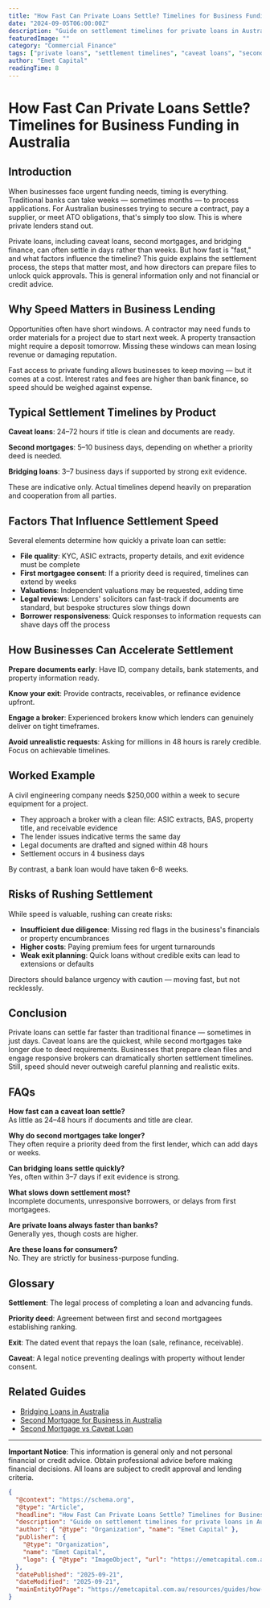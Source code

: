 ```yaml
---
title: "How Fast Can Private Loans Settle? Timelines for Business Funding in Australia"
date: "2024-09-05T06:00:00Z"
description: "Guide on settlement timelines for private loans in Australia, including caveat loans, second mortgages, and bridging finance."
featuredImage: ""
category: "Commercial Finance"
tags: ["private loans", "settlement timelines", "caveat loans", "second mortgage", "bridging finance", "business funding", "fast funding", "loan settlement"]
author: "Emet Capital"
readingTime: 8
---
```


# How Fast Can Private Loans Settle? Timelines for Business Funding in Australia

## Introduction

When businesses face urgent funding needs, timing is everything. Traditional banks can take weeks — sometimes months — to process applications. For Australian businesses trying to secure a contract, pay a supplier, or meet ATO obligations, that's simply too slow. This is where private lenders stand out.

Private loans, including caveat loans, second mortgages, and bridging finance, can often settle in days rather than weeks. But how fast is "fast," and what factors influence the timeline? This guide explains the settlement process, the steps that matter most, and how directors can prepare files to unlock quick approvals. This is general information only and not financial or credit advice.

## Why Speed Matters in Business Lending

Opportunities often have short windows. A contractor may need funds to order materials for a project due to start next week. A property transaction might require a deposit tomorrow. Missing these windows can mean losing revenue or damaging reputation.

Fast access to private funding allows businesses to keep moving — but it comes at a cost. Interest rates and fees are higher than bank finance, so speed should be weighed against expense.

## Typical Settlement Timelines by Product

**Caveat loans**: 24–72 hours if title is clean and documents are ready.

**Second mortgages**: 5–10 business days, depending on whether a priority deed is needed.

**Bridging loans**: 3–7 business days if supported by strong exit evidence.

These are indicative only. Actual timelines depend heavily on preparation and cooperation from all parties.

## Factors That Influence Settlement Speed

Several elements determine how quickly a private loan can settle:

- **File quality**: KYC, ASIC extracts, property details, and exit evidence must be complete
- **First mortgagee consent**: If a priority deed is required, timelines can extend by weeks
- **Valuations**: Independent valuations may be requested, adding time
- **Legal reviews**: Lenders' solicitors can fast-track if documents are standard, but bespoke structures slow things down
- **Borrower responsiveness**: Quick responses to information requests can shave days off the process

## How Businesses Can Accelerate Settlement

**Prepare documents early**: Have ID, company details, bank statements, and property information ready.

**Know your exit**: Provide contracts, receivables, or refinance evidence upfront.

**Engage a broker**: Experienced brokers know which lenders can genuinely deliver on tight timeframes.

**Avoid unrealistic requests**: Asking for millions in 48 hours is rarely credible. Focus on achievable timelines.

## Worked Example

A civil engineering company needs $250,000 within a week to secure equipment for a project.

- They approach a broker with a clean file: ASIC extracts, BAS, property title, and receivable evidence
- The lender issues indicative terms the same day
- Legal documents are drafted and signed within 48 hours
- Settlement occurs in 4 business days

By contrast, a bank loan would have taken 6–8 weeks.

## Risks of Rushing Settlement

While speed is valuable, rushing can create risks:

- **Insufficient due diligence**: Missing red flags in the business's financials or property encumbrances
- **Higher costs**: Paying premium fees for urgent turnarounds
- **Weak exit planning**: Quick loans without credible exits can lead to extensions or defaults

Directors should balance urgency with caution — moving fast, but not recklessly.

## Conclusion

Private loans can settle far faster than traditional finance — sometimes in just days. Caveat loans are the quickest, while second mortgages take longer due to deed requirements. Businesses that prepare clean files and engage responsive brokers can dramatically shorten settlement timelines. Still, speed should never outweigh careful planning and realistic exits.

## FAQs

**How fast can a caveat loan settle?**  
As little as 24–48 hours if documents and title are clear.

**Why do second mortgages take longer?**  
They often require a priority deed from the first lender, which can add days or weeks.

**Can bridging loans settle quickly?**  
Yes, often within 3–7 days if exit evidence is strong.

**What slows down settlement most?**  
Incomplete documents, unresponsive borrowers, or delays from first mortgagees.

**Are private loans always faster than banks?**  
Generally yes, though costs are higher.

**Are these loans for consumers?**  
No. They are strictly for business-purpose funding.

## Glossary

**Settlement**: The legal process of completing a loan and advancing funds.

**Priority deed**: Agreement between first and second mortgagees establishing ranking.

**Exit**: The dated event that repays the loan (sale, refinance, receivable).

**Caveat**: A legal notice preventing dealings with property without lender consent.

## Related Guides

- [Bridging Loans in Australia](/resources/guides/bridging-loans-australia)
- [Second Mortgage for Business in Australia](/resources/guides/second-mortgage-for-business-australia)
- [Second Mortgage vs Caveat Loan](/resources/guides/second-mortgage-vs-caveat-loan)

---

**Important Notice**: This information is general only and not personal financial or credit advice. Obtain professional advice before making financial decisions. All loans are subject to credit approval and lending criteria.

```json
{
  "@context": "https://schema.org",
  "@type": "Article",
  "headline": "How Fast Can Private Loans Settle? Timelines for Business Funding in Australia",
  "description": "Guide on settlement timelines for private loans in Australia, including caveat loans, second mortgages, and bridging finance.",
  "author": { "@type": "Organization", "name": "Emet Capital" },
  "publisher": {
    "@type": "Organization",
    "name": "Emet Capital",
    "logo": { "@type": "ImageObject", "url": "https://emetcapital.com.au/static/logo.png" }
  },
  "datePublished": "2025-09-21",
  "dateModified": "2025-09-21",
  "mainEntityOfPage": "https://emetcapital.com.au/resources/guides/how-fast-private-loans-settle-australia"
}
```